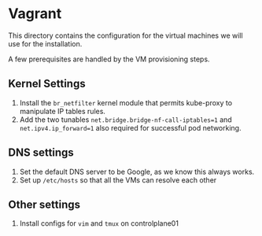 # Vagrant

This directory contains the configuration for the virtual machines we will use for the installation.

A few prerequisites are handled by the VM provisioning steps.

## Kernel Settings

1. Install the `br_netfilter` kernel module that permits kube-proxy to manipulate IP tables rules.
1. Add the two tunables `net.bridge.bridge-nf-call-iptables=1` and `net.ipv4.ip_forward=1` also required for successful pod networking.

## DNS settings

1. Set the default DNS server to be Google, as we know this always works.
1. Set up `/etc/hosts` so that all the VMs can resolve each other

## Other settings

1. Install configs for `vim` and `tmux` on controlplane01
